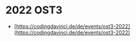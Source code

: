 # 2022 OST3

* [https://codingdavinci.de/de/events/ost3-2022](https://codingdavinci.de/de/events/ost3-2022)
